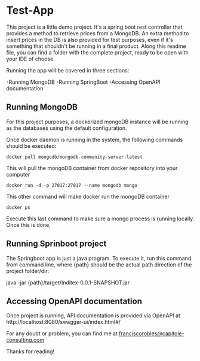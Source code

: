 # Test-App

This project is a little demo project. It's a spring boot rest controller that provides a method to retrieve prices from
a MongoDB. An extra method to insert prices in the DB is also provided for test purposes, even if it's something that
shouldn't be running in a final product. Along this readme file, you can find a folder with the complete project, ready
to be open with your IDE of choose.

Running the app will be covered in three sections:

-Running MongoDB
-Running SpringBoot
-Accessing OpenAPI documentation


Running MongoDB
---------------
For this project purposes, a dockerized mongoDB instance will be running as the databases using the default
configuration.

Once docker daemon is running in the system, the following commands should be executed:

	docker pull mongodb/mongodb-community-server:latest

This will pull the mongoDB container from docker repository into your computer

	docker run -d -p 27017:27017 --name mongodb mongo

This other command will make docker run the mongoDB container

	docker ps

Execute this last command to make sure a mongo process is running locally. Once this is done,

Running Sprinboot project
-------------------------
The Springboot app is just a java program. To execute it, run this command from command line, where {path} should be the
actual path direction of the project folder/dir:

java -jar {path}/target/Inditex-0.0.1-SNAPSHOT.jar


Accessing OpenAPI documentation
-------------------------------
Once project is running, API documentation is provided via OpenAPI at http://localhost:8080/swagger-ui/index.html#/

For any doubt or problem, you can find me at franciscorobles@capitole-consulting.com

Thanks for reading!
